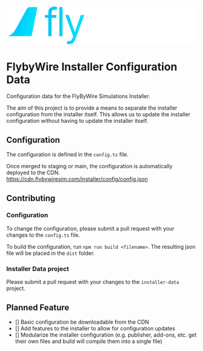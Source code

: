 ![FlyByWire Simulations](https://raw.githubusercontent.com/flybywiresim/branding/1391fc003d8b5d439d01ad86e2778ae0bfc8b682/tails-with-text/FBW-Color-Light.svg)

# FlybyWire Installer Configuration Data

Configuration data for the FlyByWire Simulations Installer.

The aim of this project is to provide a means to separate the installer configuration from the installer itself. This allows us to update the installer configuration without having to update the installer itself.

## Configuration

The configuration is defined in the `config.ts` file.

Once merged to staging or main, the configuration is automatically deployed to the CDN.
https://cdn.flybywiresim.com/installer/config/config.json

## Contributing

### Configuration

To change the configuration, please submit a pull request with your changes to the `config.ts` file.

To build the configuration, run `npm run build <filename>`. The resulting json file will be placed in the `dist` folder.
 
### Installer Data project

Please submit a pull request with your changes to the `installer-data` project.
                                                       
## Planned Feature

- [] Basic configuration be downloadable from the CDN
- [] Add features to the installer to allow for configuration updates
- [] Modularize the installer configuration (e.g. publisher, add-ons, etc. get their own files and build will compile them into a single file)
